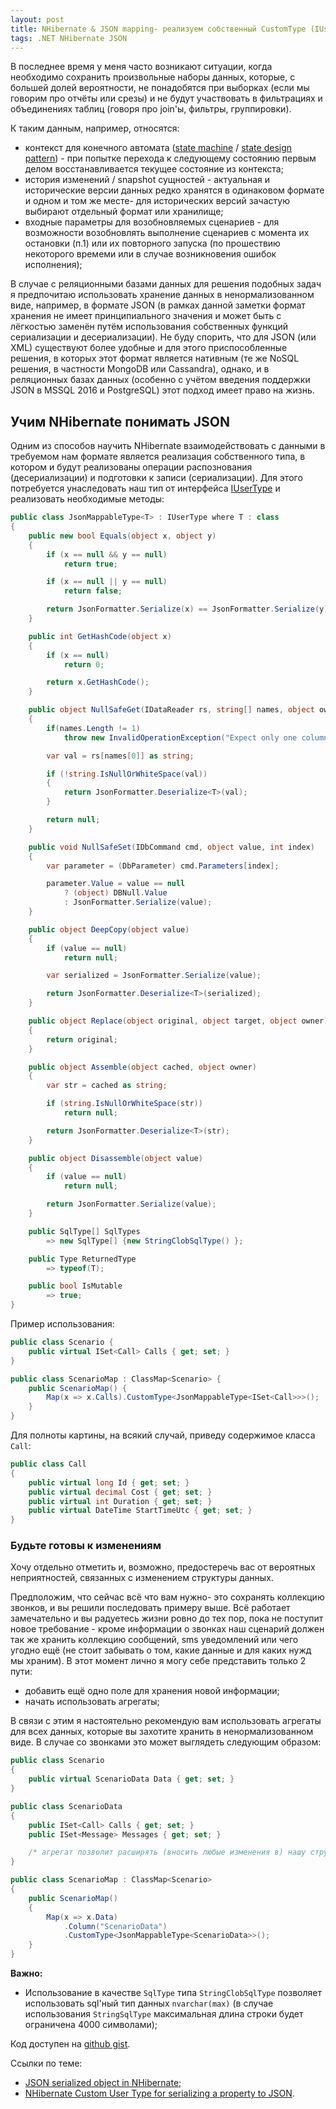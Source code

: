 ```yaml
---
layout: post
title: NHibernate & JSON mapping- реализуем собственный CustomType (IUserType)
tags: .NET NHibernate JSON
---
```


В последнее время у меня часто возникают ситуации, когда необходимо сохранить произвольные наборы данных, которые, с большей долей вероятности, не понадобятся при выборках (если мы говорим про отчёты или срезы) и не будут участвовать в фильтрациях и объединениях таблиц (говоря про join'ы, фильтры, группировки).

К таким данным, например, относятся:

- контекст для конечного автомата ([state machine](https://en.wikipedia.org/wiki/Finite-state_machine) / [state design pattern](https://en.wikipedia.org/wiki/State_pattern)) - при попытке перехода к следующему состоянию первым делом восстанавливается текущее состояние из контекста;
- история изменений / snapshot сущностей - актуальная и исторические версии данных редко хранятся в одинаковом формате и одном и том же месте- для исторических версий зачастую выбирают отдельный формат или хранилище;
- входные параметры для возобновляемых сценариев - для возможности возобновлять выполнение сценариев с момента их остановки (п.1) или их повторного запуска (по прошествию некоторого времеми или в случае возникновения ошибок исполнения);

В случае с реляционными базами данных для решения подобных задач я предпочитаю использовать хранение данных в ненормализованном виде, например, в формате JSON (в рамках данной заметки формат хранения не имеет принципиального значения и может быть с лёгкостью заменён путём использования собственных функций сериализации и десериализации). Не буду спорить, что для JSON (или XML) существуют более удобные и для этого приспособленные решения, в которых этот формат является нативным (те же NoSQL решения, в частности MongoDB или Cassandra), однако, и в реляционных базах данных (особенно с учётом введения поддержки JSON в MSSQL 2016 и PostgreSQL) этот подход имеет право на жизнь.

## Учим NHibernate понимать JSON

Одним из способов научить NHibernate взаимодействовать с данными в требуемом нам формате является реализация собственного типа, в котором и будут реализованы операции распознования (десериализации) и подготовки к записи (сериализации). Для этого потребуется унаследовать наш тип от интерфейса [IUserType](https://github.com/nhibernate/nhibernate-core/blob/b08e2b9a94b75fed21a455daaef320cb0df105a3/src/NHibernate/UserTypes/IUserType.cs) и реализовать необходимые методы:

```csharp
public class JsonMappableType<T> : IUserType where T : class
{
    public new bool Equals(object x, object y)
    {
        if (x == null && y == null)
            return true;

        if (x == null || y == null)
            return false;

        return JsonFormatter.Serialize(x) == JsonFormatter.Serialize(y);
    }

    public int GetHashCode(object x)
    {
        if (x == null)
            return 0;

        return x.GetHashCode();
    }

    public object NullSafeGet(IDataReader rs, string[] names, object owner)
    {
        if(names.Length != 1)
            throw new InvalidOperationException("Expect only one column");

        var val = rs[names[0]] as string;

        if (!string.IsNullOrWhiteSpace(val))
        {
            return JsonFormatter.Deserialize<T>(val);
        }

        return null;
    }

    public void NullSafeSet(IDbCommand cmd, object value, int index)
    {
        var parameter = (DbParameter) cmd.Parameters[index];

        parameter.Value = value == null 
            ? (object) DBNull.Value 
            : JsonFormatter.Serialize(value);
    }

    public object DeepCopy(object value)
    {
        if (value == null)
            return null;

        var serialized = JsonFormatter.Serialize(value);

        return JsonFormatter.Deserialize<T>(serialized);
    }

    public object Replace(object original, object target, object owner)
    {
        return original;
    }

    public object Assemble(object cached, object owner)
    {
        var str = cached as string;

        if (string.IsNullOrWhiteSpace(str))
            return null;

        return JsonFormatter.Deserialize<T>(str);
    }

    public object Disassemble(object value)
    {
        if (value == null)
            return null;

        return JsonFormatter.Serialize(value);
    }

    public SqlType[] SqlTypes 
        => new SqlType[] {new StringClobSqlType() };

    public Type ReturnedType 
        => typeof(T);

    public bool IsMutable 
        => true;
}
```

Пример использования:

```csharp
public class Scenario {
    public virtual ISet<Call> Calls { get; set; }
}

public class ScenarioMap : ClassMap<Scenario> {
    public ScenarioMap() {
        Map(x => x.Calls).CustomType<JsonMappableType<ISet<Call>>>();
    }
}
```

Для полноты картины, на всякий случай, приведу содержимое класса `Call`:

```csharp
public class Call
{
    public virtual long Id { get; set; }
    public virtual decimal Cost { get; set; }
    public virtual int Duration { get; set; }
    public virtual DateTime StartTimeUtc { get; set; }
}
```

### Будьте готовы к изменениям

Хочу отдельно отметить и, возможно, предостеречь вас от вероятных неприятностей, связанных с изменением структуры данных. 

Предположим, что сейчас всё что вам нужно- это сохранять коллекцию звонков, и вы решили последовать примеру выше. Всё работает замечательно и вы радуетесь жизни ровно до тех пор, пока не поступит новое требование - кроме информации о звонках наш сценарий должен так же хранить коллекцию сообщений, sms уведомлений или чего угодно ещё (не стоит забывать о том, какие данные и для каких нужд мы храним). В этот момент лично я могу себе представить только 2 пути:
- добавить ещё одно поле для хранения новой информации;
- начать использовать агрегаты;

В связи с этим я настоятельно рекомендую вам использовать агрегаты для всех данных, которые вы захотите хранить в ненормализованном виде. В случае со звонками это может выглядеть следующим образом:

```csharp
public class Scenario
{
    public virtual ScenarioData Data { get; set; }
}

public class ScenarioData
{
    public ISet<Call> Calls { get; set; }
    public ISet<Message> Messages { get; set; }

    /* агрегат позволит расширять (вносить любые изменения в) нашу структуру данных */
}

public class ScenarioMap : ClassMap<Scenario>
{
    public ScenarioMap()
    {
        Map(x => x.Data)
            .Column("ScenarioData")
            .CustomType<JsonMappableType<ScenarioData>>();
    }
}
```

**Важно:**
- Использование в качестве `SqlType` типа `StringClobSqlType` позволяет использовать sql'ный тип данных `nvarchar(max)` (в случае использования `StringSqlType` максимальная длина строки будет ограничена 4000 символами);

Код доступен на [github gist](https://gist.github.com/FSou1/9e5b646ab4ccc47bf0fccda6c3a77d66).

Ссылки по теме:
- [JSON serialized object in NHibernate](http://blog.denouter.net/2015/03/json-serialized-object-in-nhibernate.html);
- [NHibernate Custom User Type for serializing a property to JSON](https://gist.github.com/phillip-haydon/1936188).